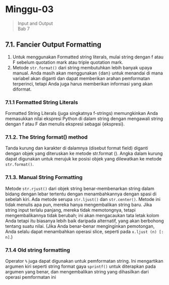 # Minggu-03

> Input and Output<br>
> Bab 7

## 7.1. Fancier Output Formatting
1. Untuk menggunakan Formatted string literals, mulai string dengan f atau F sebelum quotation mark atau triple quotation mark.
2. Metode `str.format()` dari string membutuhkan lebih banyak upaya manual. Anda masih akan menggunakan `{`dan`}` untuk menandai di mana variabel akan diganti dan dapat memberikan arahan pemformatan terperinci, tetapi Anda juga harus memberikan informasi yang akan diformat.

### 7.1.1 Formatted String Literals 
Formatted String Literals (juga singkatnya f-strings) memungkinkan Anda memasukkan nilai ekspresi Python di dalam string dengan mengawali string dengan f atau F dan menulis ekspresi sebagai {ekspresi}.

### 7.1.2. The String format() method
Tanda kurung dan karakter di dalamnya (disebut format field) diganti dengan objek yang diteruskan ke metode str.format (). Angka dalam kurung dapat digunakan untuk merujuk ke posisi objek yang dilewatkan ke metode `str.format()`.

### 7.1.3. Manual String Formatting
Metode `str.rjust()` dari objek string benar-membenarkan string dalam bidang dengan lebar tertentu dengan menambahkannya dengan spasi di sebelah kiri. Ada metode serupa `str.ljust()` dan `str.center()`. Metode ini tidak menulis apa pun, mereka hanya mengembalikan string baru. Jika string input terlalu panjang, mereka tidak memotongnya, tetapi mengembalikannya tidak berubah; ini akan mengacaukan tata letak kolom Anda tetapi itu biasanya lebih baik daripada alternatif, yang akan berbohong tentang suatu nilai. (Jika Anda benar-benar menginginkan pemotongan, Anda selalu dapat menambahkan operasi slice, seperti pada `x.ljust (n) [: n]`.)

### 7.1.4 Old string formatting
Operator `%` juga dapat digunakan untuk pemformatan string. Ini mengartikan argumen kiri seperti string format gaya `sprintf()` untuk diterapkan pada argumen yang benar, dan mengembalikan string yang dihasilkan dari operasi pemformatan ini